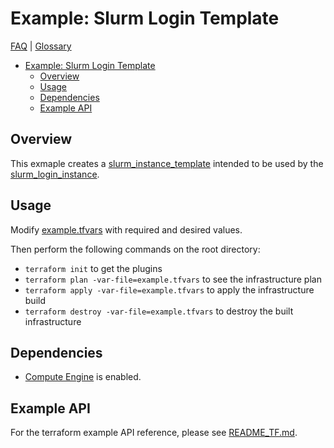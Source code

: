 # Example: Slurm Login Template

[FAQ](../../../../docs/faq.md) | [Glossary](../../../../docs/glossary.md)

<!-- mdformat-toc start --slug=github --no-anchors --maxlevel=6 --minlevel=1 -->

- [Example: Slurm Login Template](#example-slurm-login-template)
  - [Overview](#overview)
  - [Usage](#usage)
  - [Dependencies](#dependencies)
  - [Example API](#example-api)

<!-- mdformat-toc end -->

## Overview

This exmaple creates a
[slurm_instance_template](../../../modules/slurm_instance_template/README.md)
intended to be used by the
[slurm_login_instance](../../../modules/slurm_login_instance/README.md).

## Usage

Modify [example.tfvars](./example.tfvars) with required and desired values.

Then perform the following commands on the root directory:

- `terraform init` to get the plugins
- `terraform plan -var-file=example.tfvars` to see the infrastructure plan
- `terraform apply -var-file=example.tfvars` to apply the infrastructure build
- `terraform destroy -var-file=example.tfvars` to destroy the built
  infrastructure

## Dependencies

- [Compute Engine](../../../../docs/glossary.md#compute-engine) is enabled.

## Example API

For the terraform example API reference, please see
[README_TF.md](./README_TF.md).
